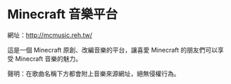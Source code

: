# Minecraft 音樂平台
網址：http://mcmusic.reh.tw/

這是一個 Minecraft 原創、改編音樂的平台，讓喜愛 Minecraft 的朋友們可以享受 Minecraft 音樂的魅力。

聲明：在歌曲名稱下方都會附上音樂來源網址，絕無侵權行為。
